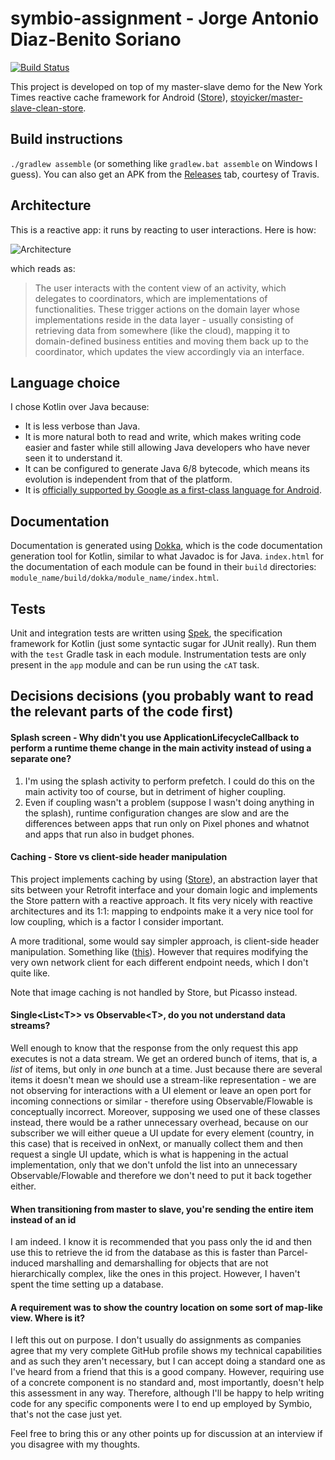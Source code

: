 # symbio-assignment - Jorge Antonio Diaz-Benito Soriano

[![Build Status](https://travis-ci.org/stoyicker/symbio-assignment.svg?branch=master)](https://travis-ci.org/stoyicker/symbio-assignment)

This project is developed on top of my master-slave demo for the New York Times reactive cache 
framework for Android ([Store](https://github.com/NYTimes/Store)), [stoyicker/master-slave-clean-store](github.com/stoyicker/master-slave-clean-store).

## Build instructions
`./gradlew assemble` (or something like `gradlew.bat assemble` on Windows I guess).
You can also get an APK from the [Releases](https://github.com/stoyicker/master-slave-clean-store/releases) 
tab, courtesy of Travis. 

## Architecture
This is a reactive app: it runs by reacting to user interactions. Here
is how:

![Architecture](Diagram1.png)

which reads as:

> The user interacts with the content view of an activity, which delegates to coordinators, which are 
implementations of functionalities. These trigger actions on the domain layer whose implementations 
reside in the data layer - usually consisting of retrieving data from somewhere (like the cloud), 
mapping it to domain-defined business entities and moving them back up to the coordinator, which 
updates the view accordingly via an interface.

## Language choice
I chose Kotlin over Java because:
* It is less verbose than Java.
* It is more natural both to read and write, which makes writing code easier and faster while still 
allowing Java developers who have never seen it to understand it.
* It can be configured to generate Java 6/8 bytecode, which means its evolution is independent from that of the platform.
* It is [officially supported by Google as a first-class language for Android](https://blog.jetbrains.com/kotlin/2017/05/kotlin-on-android-now-official/).

## Documentation
Documentation is generated using [Dokka](https://github.com/Kotlin/dokka), which is the
code documentation generation tool for Kotlin, similar to what Javadoc is for Java.
`index.html` for the documentation of each module can be found in their `build` directories:
 `module_name/build/dokka/module_name/index.html`.

## Tests
Unit and integration tests are written using [Spek](https://spekframework.org), the specification
framework for Kotlin (just some syntactic sugar for JUnit really). Run them with the `test` Gradle 
task in each module.
Instrumentation tests are only present in the `app` module and can be run using the `cAT` task.

## Decisions decisions (you probably want to read the relevant parts of the code first)

#### Splash screen - Why didn't you use ApplicationLifecycleCallback to perform a runtime theme change in the main activity instead of using a separate one?
1. I'm using the splash activity to perform prefetch. I could do this on the main activity too of 
course, but in detriment of higher coupling.
2. Even if coupling wasn't a problem (suppose I wasn't doing anything in the splash), runtime 
configuration changes are slow and are the differences between apps that run only on Pixel phones 
and whatnot and apps that run also in budget phones.

#### Caching - Store vs client-side header manipulation
This project implements caching by using ([Store](https://github.com/NYTimes/Store)), an abstraction
layer that sits between your Retrofit interface and your domain logic and implements the Store 
pattern with a reactive approach. It fits very nicely with reactive architectures and its 1:1: 
mapping to endpoints make it a very nice tool for low coupling, which is a factor I consider 
important.

A more traditional, some would say simpler approach, is client-side header manipulation. Something 
like ([this](https://github.com/stoyicker/template/blob/2c9b3517a31c897fe167827bad98df752dff810b/app/src/main/kotlin/app/network/NetworkClient.kt)).
However that requires modifying the very own network client for each different endpoint needs, which 
I don't quite like.

Note that image caching is not handled by Store, but Picasso instead.

#### Single&lt;List&lt;T&gt;&gt; vs Observable&lt;T&gt;, do you not understand data streams?
Well enough to know that the response from the only request this app executes is not a data stream. 
We get an ordered bunch of items, that is, a _list_ of items, but only in _one_ bunch at a time. 
Just because there are several items it doesn't mean we should use a stream-like representation - we 
are not observing for interactions with a UI element or leave an open port for incoming connections 
or similar - therefore using Observable/Flowable is conceptually incorrect. Moreover, supposing we 
used one of these classes instead, there would be a rather unnecessary overhead, because on our 
subscriber we will either queue a UI update for every element (country, in this case) that is 
received in onNext, or manually collect them and then request a single UI update, which is what is 
happening in the actual implementation, only that we don't unfold the list into an unnecessary 
Observable/Flowable and therefore we don't need to put it back together either.

#### When transitioning from master to slave, you're sending the entire item instead of an id
I am indeed. I know it is recommended that you pass only the id and then use this to retrieve the id 
from the database as this is faster than Parcel-induced marshalling and demarshalling for objects 
that are not hierarchically complex, like the ones in this project. However, I haven't spent the 
time setting up a database.

#### A requirement was to show the country location on some sort of map-like view. Where is it?
I left this out on purpose. I don't usually do assignments as companies agree that my very complete 
GitHub profile shows my technical capabilities and as such they aren't necessary, but I can accept 
doing a standard one as I've heard from a friend that this is a good company. However, requiring 
use of a concrete component is no standard and, most importantly, doesn't help this assessment in 
any way. Therefore, although I'll be happy to help writing code for any specific components were I 
to end up employed by Symbio, that's not the case just yet.

Feel free to bring this or any other points up for discussion at an interview if you disagree with 
my thoughts.
